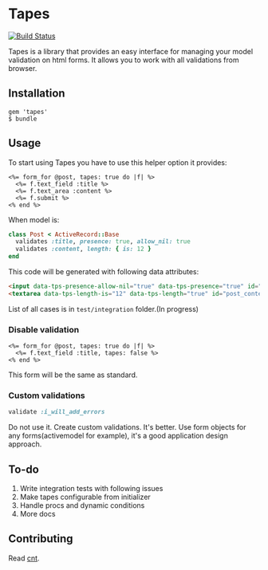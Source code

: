 # Tapes

[![Build Status](https://travis-ci.org/caulfield/tapes.svg?branch=master)](https://travis-ci.org/caulfield/tapes)

Tapes is a library that provides an easy interface for managing your model validation on html forms. It allows you to work with all validations from browser.

## Installation

    gem 'tapes'
    $ bundle

## Usage

To start using Tapes you have to use this helper option it provides:

```erb
<%= form_for @post, tapes: true do |f| %>
  <%= f.text_field :title %>
  <%= f.text_area :content %>
  <%= f.submit %>
<% end %>
```

When model is:

```ruby
class Post < ActiveRecord::Base
  validates :title, presence: true, allow_nil: true
  validates :content, length: { is: 12 }
end
```

This code will be generated with following data attributes:

```html
<input data-tps-presence-allow-nil="true" data-tps-presence="true" id="post_title" name="post[title]" type="text">
<textarea data-tps-length-is="12" data-tps-length="true" id="post_content" name="post[content]"></textarea>
```

List of all cases is in `test/integration` folder.(In progress)

### Disable validation

```erb
<%= form_for @post, tapes: true do |f| %>
  <%= f.text_field :title, tapes: false %>
<% end %>
```

This form will be the same as standard.

### Custom validations

```ruby
validate :i_will_add_errors
```

Do not use it. Create custom validations. It's better. Use form objects for any forms(activemodel for example), it's a good application design approach.

## To-do

1. Write integration tests with following issues
2. Make tapes configurable from initializer
3. Handle procs and dynamic conditions
4. More docs

## Contributing

Read [cnt].

[cnt]: https://github.com/caulfield/tapes/CONTRIBUTING.md
